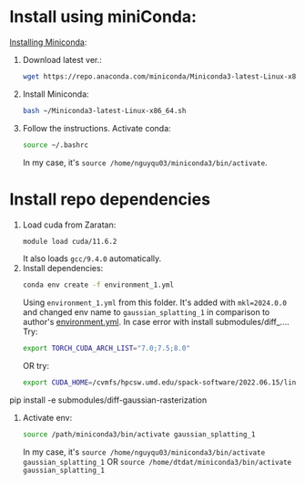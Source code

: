 
# Install using miniConda:
[Installing Miniconda](https://www.anaconda.com/docs/getting-started/miniconda/install#linux-terminal-installer):
1. Download latest ver.:
    ```bash
    wget https://repo.anaconda.com/miniconda/Miniconda3-latest-Linux-x86_64.sh
    ```
1. Install Miniconda:
    ```bash
    bash ~/Miniconda3-latest-Linux-x86_64.sh
    ```
1. Follow the instructions. Activate conda:
    ```bash
    source ~/.bashrc
    ```
    In my case, it's `source /home/nguyqu03/miniconda3/bin/activate`.

# Install repo dependencies
1. Load cuda from Zaratan:
    ```bash
    module load cuda/11.6.2
    ```
    It also loads `gcc/9.4.0` automatically.
1. Install dependencies:
    ```bash
    conda env create -f environment_1.yml
    ```
    Using `environment_1.yml` from this folder. It's added with `mkl=2024.0.0` and changed env name to `gaussian_splatting_1` in comparison to author's [environment.yml](https://github.com/graphdeco-inria/gaussian-splatting/blob/main/environment.yml).
    In case error with install submodules/diff_.... Try:
    ```bash
    export TORCH_CUDA_ARCH_LIST="7.0;7.5;8.0"
    ```
    OR try:
    ```bash
    export CUDA_HOME=/cvmfs/hpcsw.umd.edu/spack-software/2022.06.15/linux-rhel8-zen2/gcc-9.4.0/cuda-11.6.2-eonihhhvlh4s2d6riyb7al2qivzn477u
    ```

pip install -e submodules/diff-gaussian-rasterization
1. Activate env:
    ```bash
    source /path/miniconda3/bin/activate gaussian_splatting_1
    ```
    In my case, it's `source /home/nguyqu03/miniconda3/bin/activate gaussian_splatting_1` OR `source /home/dtdat/miniconda3/bin/activate gaussian_splatting_1`